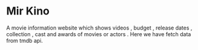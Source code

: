 # Mir Kino


A movie information website which shows videos , budget , release dates , collection , cast and awards of movies or actors .
Here we have fetch data from tmdb api.
